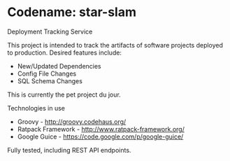 Codename: star-slam
=========
Deployment Tracking Service

This project is intended to track the artifacts of software projects deployed to production. Desired features include:
* New/Updated Dependencies
* Config File Changes
* SQL Schema Changes

This is currently the pet project du jour.

Technologies in use
* Groovy - http://groovy.codehaus.org/
* Ratpack Framework - http://www.ratpack-framework.org/
* Google Guice - https://code.google.com/p/google-guice/

Fully tested, including REST API endpoints.
